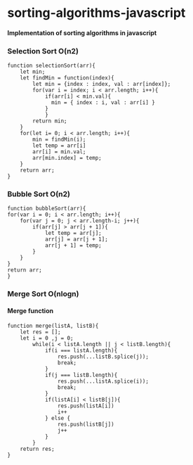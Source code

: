 # sorting-algorithms-javascript
#### Implementation of sorting algorithms in javascript

### Selection Sort O(n2)

```
function selectionSort(arr){
	let min;
	let findMin = function(index){
		let min = {index : index, val : arr[index]};
        for(var i = index; i < arr.length; i++){
            if(arr[i] < min.val){
              min = { index : i, val : arr[i] }
            }
		    }
		return min;
	}
	for(let i= 0; i < arr.length; i++){
		min = findMin(i);
		let temp = arr[i]
		arr[i] = min.val;
		arr[min.index] = temp;
	}
	return arr;
}
```
### Bubble Sort O(n2)

```
function bubbleSort(arr){
for(var i = 0; i < arr.length; i++){
	for(var j = 0; j < arr.length-i; j++){
		if(arr[j] > arr[j + 1]){
			let temp = arr[j];
			arr[j] = arr[j + 1];
			arr[j + 1] = temp;
		}
	}
}
return arr;
}
```

### Merge Sort O(nlogn)

#### Merge function
```
function merge(listA, listB){
	let res = [];
	let i = 0 ,j = 0;
        while(i < listA.length || j < listB.length){
			if(i === listA.length){
				res.push(...listB.splice(j));
				break;
			}
			if(j === listB.length){
				res.push(...listA.splice(i));
				break;
			}
			if(listA[i] < listB[j]){
				res.push(listA[i])
				i++
			} else {
				res.push(listB[j])
				j++
			}
        }
	return res;
}
```
